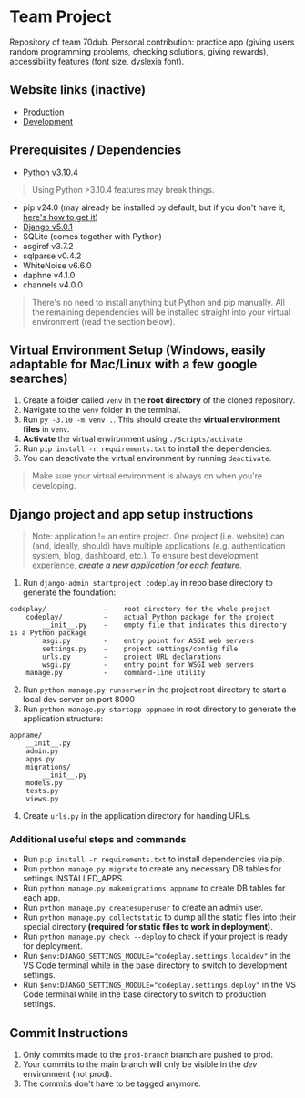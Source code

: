 # Team Project
Repository of team 70dub. 
Personal contribution: practice app (giving users random programming problems, checking solutions, giving rewards), accessibility features (font size, dyslexia font). 

## Website links (inactive)
- [Production](https://team70dub.bham.team/)
- [Development](https://team70dub.dev.bham.team/)

## Prerequisites / Dependencies
- [Python v3.10.4](https://www.python.org/downloads/release/python-3104/)
> Using Python >3.10.4 features may break things.
- pip v24.0 (may already be installed by default, but if you don't have it, [here's how to get it](https://pip.pypa.io/en/stable/installation/))
- [Django v5.0.1](https://docs.djangoproject.com/en/5.0/topics/install/#installing-an-official-release-with-pip)
- SQLite (comes together with Python)
- asgiref v3.7.2
- sqlparse v0.4.2
- WhiteNoise v6.6.0
- daphne v4.1.0
- channels v4.0.0
> There's no need to install anything but Python and pip manually. All the remaining dependencies will be installed straight into your virtual environment (read the section below). 

## Virtual Environment Setup (Windows, easily adaptable for Mac/Linux with a few google searches)
1. Create a folder called `venv` in the **root directory** of the cloned repository.
2. Navigate to the `venv` folder in the terminal.
3. Run `py -3.10 -m venv .`. This should create the **virtual environment files** in `venv`.
4. **Activate** the virtual environment using `./Scripts/activate`
5. Run `pip install -r requirements.txt` to install the dependencies.
6. You can deactivate the virtual environment by running `deactivate`.
> Make sure your virtual environment is always on when you're developing.

## Django project and app setup instructions
> Note: application != an entire project. One project (i.e. website) can (and, ideally, should) have multiple applications (e.g. authentication system, blog, dashboard, etc.). To ensure best development experience, ***create a new application for each feature***.
1. Run `django-admin startproject codeplay` in repo base directory to generate the foundation:
```
codeplay/              -    root directory for the whole project
    codeplay/          -    actual Python package for the project
        __init__.py    -    empty file that indicates this directory is a Python package
        asgi.py        -    entry point for ASGI web servers
        settings.py    -    project settings/config file
        urls.py        -    project URL declarations
        wsgi.py        -    entry point for WSGI web servers
    manage.py          -    command-line utility

```
2. Run `python manage.py runserver` in the project root directory to start a local dev server on port 8000
3. Run `python manage.py startapp appname` in root directory to generate the application structure:
```
appname/
    __init__.py
    admin.py
    apps.py
    migrations/
        __init__.py
    models.py
    tests.py
    views.py
```
4. Create `urls.py` in the application directory for handing URLs.

### Additional useful steps and commands
- Run `pip install -r requirements.txt` to install dependencies via pip.
- Run `python manage.py migrate` to create any necessary DB tables for settings.INSTALLED_APPS.
- Run `python manage.py makemigrations appname` to create DB tables for each app.
- Run `python manage.py createsuperuser` to create an admin user.
- Run `python manage.py collectstatic` to dump all the static files into their special directory **(required for static files to work in deployment)**.
- Run `python manage.py check --deploy` to check if your project is ready for deployment.
- Run `$env:DJANGO_SETTINGS_MODULE="codeplay.settings.localdev"` in the VS Code terminal while in the base directory to switch to development settings.
- Run `$env:DJANGO_SETTINGS_MODULE="codeplay.settings.deploy"` in the VS Code terminal while in the base directory to switch to production settings.

## Commit Instructions
1. Only commits made to the `prod-branch` branch are pushed to prod. 
2. Your commits to the main branch will only be visible in the _dev_ environment (not prod).
3. The commits don't have to be tagged anymore.
